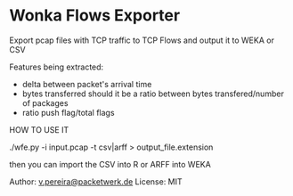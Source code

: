 Wonka Flows Exporter
====================

Export pcap files with TCP traffic to TCP Flows and output it to WEKA or CSV

Features being extracted:

* delta between packet's arrival time
* bytes transferred should it be a ratio between bytes transfered/number of packages
* ratio push flag/total flags

HOW TO USE IT

./wfe.py -i input.pcap -t csv|arff > output_file.extension

then you can import the CSV into R or ARFF into WEKA

Author: v.pereira@packetwerk.de
License: MIT
